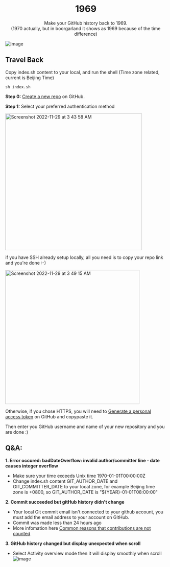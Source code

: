 <h1 align=center> 1969 </h1>

<p align=center> Make your GitHub history back to 1969. <br /> (1970 actually, but in boorgarland it shows as 1969 because of the time difference) </p>

![image](https://user-images.githubusercontent.com/31113245/204480442-2f858f25-9683-4c7c-8a4a-d82d0843f867.png)

## Travel Back

Copy index.sh content to your local, and run the shell (Time zone related, current is Beijing Time)

```
sh index.sh
```

**Step 0:** [Create a new repo](https://github.com/new) on GitHub.

**Step 1:** Select your preferred authentication method

<img width="428" alt="Screenshot 2022-11-29 at 3 43 58 AM" src="https://user-images.githubusercontent.com/31113245/204481168-ff9ebed7-027f-4b7f-9d43-ae04c9246e00.png">

if you have SSH already setup locally, all you need is to copy your repo link and you're done :-)

<img width="420" alt="Screenshot 2022-11-29 at 3 49 15 AM" src="https://user-images.githubusercontent.com/31113245/204482278-85d1b161-9fd6-4849-8329-57a6e905884d.png">

Otherwise, if you chose HTTPS, you will need to [Generate a personal access token](https://github.com/settings/tokens/new) on GitHub and copypaste it.

Then enter you GitHub username and name of your new repository and you are done :)

## Q&A:

**1. Error occured: badDateOverflow: invalid author/committer line - date causes integer overflow**
  - Make sure your time exceeds Unix time 1970-01-01T00:00:00Z
  - Change index.sh content GIT_AUTHOR_DATE and GIT_COMMITTER_DATE to your local zone, for example Beijing time zone is +0800, so GIT_AUTHOR_DATE is "${YEAR}-01-01T08:00:00"

**2. Commit succeeded but gitHub history didn't change**
  - Your local Git commit email isn't connected to your github account, you must add the email address to your account on GitHub.
  - Commit was made less than 24 hours ago
  - More infomation here  [Common reasons that contributions are not counted](https://docs.github.com/en/account-and-profile/setting-up-and-managing-your-github-profile/managing-contribution-settings-on-your-profile/why-are-my-contributions-not-showing-up-on-my-profile)

**3. GitHub history changed but display unexpected when scroll**
  - Select Activity overview mode then it will display smoothly when scroll ![image](https://user-images.githubusercontent.com/35559153/230754120-e5687f95-b3f7-48ca-aa2b-94601e2dac31.png)